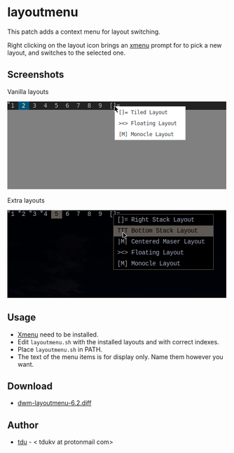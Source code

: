 # layoutmenu

This patch adds a context menu for layout switching.

Right clicking on the layout icon brings an [xmenu](https://github.com/phillbush/xmenu) prompt for to pick a new layout, and switches to the selected one.

## Screenshots

Vanilla layouts

![screenshot](dwm-layoutmenua.png)

Extra layouts

![screenshot](dwm-layoutmenub.png)

## Usage

* [Xmenu](https://github.com/phillbush/xmenu) need to be installed.
* Edit `layoutmenu.sh` with the installed layouts and with correct indexes.
* Place `layoutmenu.sh` in PATH.
* The text of the menu items is for display only. Name them however you want.

## Download
* [dwm-layoutmenu-6.2.diff](dwm-layoutmenu-6.2.diff)

## Author
* [tdu](https://github.com/tdukv) - < tdukv at protonmail com>
